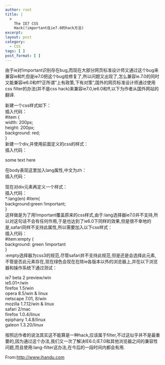 ```yaml
---
author: root
title: |
  >
    The IE7 CSS
    Hack(!important在ie7.0的hack方法)
excerpt:
layout: post
category:
  - CSS
tags: [ ]
post_format: [ ]
---
```

由于ie对!important识别存在bug,而现在大部分网页标准设计师又通过这个bug来兼容ie和ff,但是ie7.0把这个bug给修复了,所以问题又出现了,怎么兼容ie.7.0的同时又能兼容ie6.0和ff?正所谓”上有政策,下有对策”,国外的网页标准设计师通过使用css filter的办法(并不是css hack)来兼容ie7.0,ie6.0和ff,以下为作者从国外网站的翻译. 

新建一个css样式如下：  
插入代码：  
#item {  
width: 200px;  
height: 200px;  
background: red;  
}  
新建一个div,并使用前面定义的css的样式：  
插入代码： 

some text here

在body表现这里加入lang属性,中文为zh：  
插入代码： 

现在对div元素再定义一个样式：  
插入代码：  
*:lang(en) #item{  
background:green !important;  
}  
这样做是为了用!important覆盖原来的css样式,由于:lang选择器ie7.0并不支持,所以对这句话不会有任何作用,于是也达到了ie6.0下同样的效果,但是很不幸地的是,safari同样不支持此属性,所以需要加入以下css样式：  
插入代码：  
#item:empty {  
background: green !important  
}  
:empty选择器为css3的规范,尽管safari并不支持此规范,但是还是会选择此元素,不管是否此元素存在,现在绿色会现在在除ie各版本以外的浏览器上,并在以下浏览器和操作系统下通过测试： 

ie7 beta 2 preview/win  
ie5.01+/win  
firefox 1.5/win  
opera 8.5/win & linux  
netscape 7.01, 8/win  
mozilla 1.7.12/win & linux  
safari 2/mac  
firefox 1.0.4/linux  
epiphany 1.4.8/linux  
galeon 1.3.20/linux 

按照远作者的说法其实这不能算是一种hack,应该属于filter,不过这似乎并不是最重要的,因为通过这个办法,我们又一次了解决IE6.0,IE7.0和其他浏览器之间的兼容性问题,而且使用:lang-filter这办法,在今后的一段时间内都会有用. 

From:http://www.ihandu.com